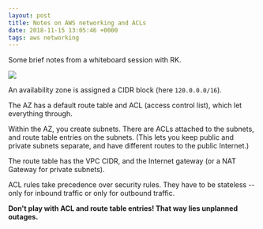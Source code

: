 ```yaml
---
layout: post
title: Notes on AWS networking and ACLs
date: 2018-11-15 13:05:46 +0000
tags: aws networking
---
```


Some brief notes from a whiteboard session with RK.

![](/images/vpc_networking.png)

An availability zone is assigned a CIDR block (here `120.0.0.0/16`).

The AZ has a default route table and ACL (access control list), which let everything through.

Within the AZ, you create subnets.
There are ACLs attached to the subnets, and route table entries on the subnets.
(This lets you keep public and private subnets separate, and have different routes to the public Internet.)

The route table has the VPC CIDR, and the Internet gateway (or a NAT Gateway for private subnets).

ACL rules take precedence over security rules.
They have to be stateless -- only for inbound traffic or only for outbound traffic.

**Don't play with ACL and route table entries!  That way lies unplanned outages.**
